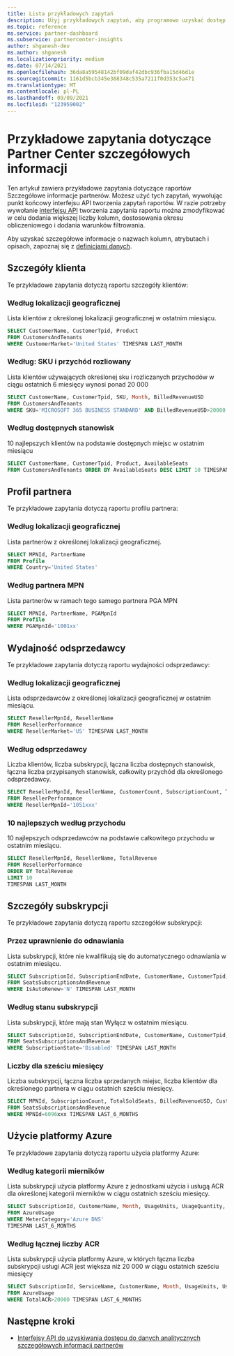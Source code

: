 ```yaml
---
title: Lista przykładowych zapytań
description: Użyj przykładowych zapytań, aby programowo uzyskać dostęp do danych analitycznych szczegółowych informacji partnerów.
ms.topic: reference
ms.service: partner-dashboard
ms.subservice: partnercenter-insights
author: shganesh-dev
ms.author: shganesh
ms.localizationpriority: medium
ms.date: 07/14/2021
ms.openlocfilehash: 36da8a59548142bf09daf42dbc936fba15d46d1e
ms.sourcegitcommit: 1161d5bcb345e368348c535a7211f0d353c5a471
ms.translationtype: MT
ms.contentlocale: pl-PL
ms.lasthandoff: 09/09/2021
ms.locfileid: "123959002"
---
```

# <a name="sample-queries-for-partner-center-insights-report"></a>Przykładowe zapytania dotyczące Partner Center szczegółowych informacji

Ten artykuł zawiera przykładowe zapytania dotyczące raportów Szczegółowe informacje partnerów. Możesz użyć tych zapytań, wywołując punkt końcowy interfejsu API tworzenia zapytań raportów. W razie potrzeby wywołanie [interfejsu API](insights-programmatic-access-paradigm.md#create-report-query-api) tworzenia zapytania raportu można zmodyfikować w celu dodania większej liczby kolumn, dostosowania okresu obliczeniowego i dodania warunków filtrowania.

Aby uzyskać szczegółowe informacje o nazwach kolumn, atrybutach i opisach, zapoznaj się z [definicjami danych](insights-data-definitions.md).

## <a name="customer-details"></a>Szczegóły klienta

Te przykładowe zapytania dotyczą raportu szczegóły klientów:

### <a name="by-geography"></a>Według lokalizacji geograficznej

Lista klientów z określonej lokalizacji geograficznej w ostatnim miesiącu.

```sql
SELECT CustomerName, CustomerTpid, Product 
FROM CustomersAndTenants 
WHERE CustomerMarket='United States' TIMESPAN LAST_MONTH
```

### <a name="by-sku-and-billed-revenue"></a>Według: SKU i przychód rozliowany

Lista klientów używających określonej sku i rozliczanych przychodów w ciągu ostatnich 6 miesięcy wynosi ponad 20 000

```sql
SELECT CustomerName, CustomerTpid, SKU, Month, BilledRevenueUSD 
FROM CustomersAndTenants 
WHERE SKU='MICROSOFT 365 BUSINESS STANDARD' AND BilledRevenueUSD>20000 TIMESPAN LAST_6_MONTHS
```

### <a name="by-available-seats"></a>Według dostępnych stanowisk

10 najlepszych klientów na podstawie dostępnych miejsc w ostatnim miesiącu

```sql
SELECT CustomerName, CustomerTpid, Product, AvailableSeats 
FROM CustomersAndTenants ORDER BY AvailableSeats DESC LIMIT 10 TIMESPAN LAST_MONTH
```

## <a name="partner-profile"></a>Profil partnera

Te przykładowe zapytania dotyczą raportu profilu partnera:

### <a name="by-geography"></a>Według lokalizacji geograficznej

Lista partnerów z określonej lokalizacji geograficznej.

```sql
SELECT MPNId, PartnerName 
FROM Profile 
WHERE Country='United States'
```

### <a name="by-mpn-partner"></a>Według partnera MPN

Lista partnerów w ramach tego samego partnera PGA MPN

```sql
SELECT MPNId, PartnerName, PGAMpnId 
FROM Profile 
WHERE PGAMpnId='1001xx'
```

## <a name="reseller-performance"></a>Wydajność odsprzedawcy

Te przykładowe zapytania dotyczą raportu wydajności odsprzedawcy:

### <a name="by-geography"></a>Według lokalizacji geograficznej

Lista odsprzedawców z określonej lokalizacji geograficznej w ostatnim miesiącu.

```sql
SELECT ResellerMpnId, ResellerName 
FROM ResellerPerformance 
WHERE ResellerMarket='US' TIMESPAN LAST_MONTH
```

### <a name="by-reseller"></a>Według odsprzedawcy

Liczba klientów, liczba subskrypcji, łączna liczba dostępnych stanowisk, łączna liczba przypisanych stanowisk, całkowity przychód dla określonego odsprzedawcy.

```sql
SELECT ResellerMpnId, ResellerName, CustomerCount, SubscriptionCount, TotalAvailableSeats, TotalAssignedSeats, TotalRevenue 
FROM ResellerPerformance 
WHERE ResellerMpnId='1051xxx'
```

### <a name="top-10-by-revenue"></a>10 najlepszych według przychodu

10 najlepszych odsprzedawców na podstawie całkowitego przychodu w ostatnim miesiącu.

```sql
SELECT ResellerMpnId, ResellerName, TotalRevenue 
FROM ResellerPerformance 
ORDER BY TotalRevenue 
LIMIT 10 
TIMESPAN LAST_MONTH
```

## <a name="subscription-details"></a>Szczegóły subskrypcji

Te przykładowe zapytania dotyczą raportu szczegółów subskrypcji:

### <a name="by-renewal-eligibility"></a>Przez uprawnienie do odnawiania

Lista subskrypcji, które nie kwalifikują się do automatycznego odnawiania w ostatnim miesiącu.

```sql
SELECT SubscriptionId, SubscriptionEndDate, CustomerName, CustomerTpid, Product 
FROM SeatsSubscriptionsAndRevenue 
WHERE IsAutoRenew='N' TIMESPAN LAST_MONTH
```

### <a name="by-subscription-state"></a>Według stanu subskrypcji

Lista subskrypcji, które mają stan Wyłącz w ostatnim miesiącu.

```sql
SELECT SubscriptionId, SubscriptionEndDate, CustomerName, CustomerTpid, Product 
FROM SeatsSubscriptionsAndRevenue 
WHERE SubscriptionState='Disabled' TIMESPAN LAST_MONTH
```

### <a name="counts-for-six-months"></a>Liczby dla sześciu miesięcy

Liczba subskrypcji, łączna liczba sprzedanych miejsc, liczba klientów dla określonego partnera w ciągu ostatnich sześciu miesięcy.

```sql
SELECT MPNId, SubscriptionCount, TotalSoldSeats, BilledRevenueUSD, CustomerCount 
FROM SeatsSubscriptionsAndRevenue 
WHERE MPNId=6096xxx TIMESPAN LAST_6_MONTHS
```

## <a name="azure-usage"></a>Użycie platformy Azure

Te przykładowe zapytania dotyczą raportu użycia platformy Azure:

### <a name="by-meter-category"></a>Według kategorii mierników

Lista subskrypcji użycia platformy Azure z jednostkami użycia i usługą ACR dla określonej kategorii mierników w ciągu ostatnich sześciu miesięcy.

```sql
SELECT SubscriptionId, CustomerName, Month, UsageUnits, UsageQuantity, TotalACR 
FROM AzureUsage 
WHERE MeterCategory='Azure DNS' 
TIMESPAN LAST_6_MONTHS
```

### <a name="by-total-acr"></a>Według łącznej liczby ACR

Lista subskrypcji użycia platformy Azure, w których łączna liczba subskrypcji usługi ACR jest większa niż 20 000 w ciągu ostatnich sześciu miesięcy

```sql
SELECT SubscriptionId, ServiceName, CustomerName, Month, UsageUnits, UsageQuantity, TotalACR 
FROM AzureUsage 
WHERE TotalACR>20000 TIMESPAN LAST_6_MONTHS
```

## <a name="next-steps"></a>Następne kroki

- [Interfejsy API do uzyskiwania dostępu do danych analitycznych szczegółowych informacji partnerów](insights-programmatic-analytics-available-api.md)